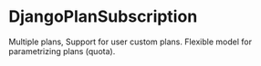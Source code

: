 # DjangoPlanSubscription
Multiple plans, Support for user custom plans. Flexible model for parametrizing plans (quota).
